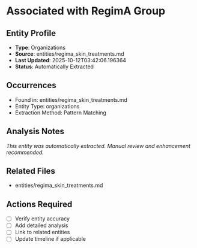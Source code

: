 # Associated with RegimA Group

## Entity Profile
- **Type**: Organizations
- **Source**: entities/regima_skin_treatments.md
- **Last Updated**: 2025-10-12T03:42:06.196364
- **Status**: Automatically Extracted

## Occurrences
- Found in: entities/regima_skin_treatments.md
- Entity Type: organizations
- Extraction Method: Pattern Matching

## Analysis Notes
*This entity was automatically extracted. Manual review and enhancement recommended.*

## Related Files
- entities/regima_skin_treatments.md

## Actions Required
- [ ] Verify entity accuracy
- [ ] Add detailed analysis
- [ ] Link to related entities
- [ ] Update timeline if applicable

